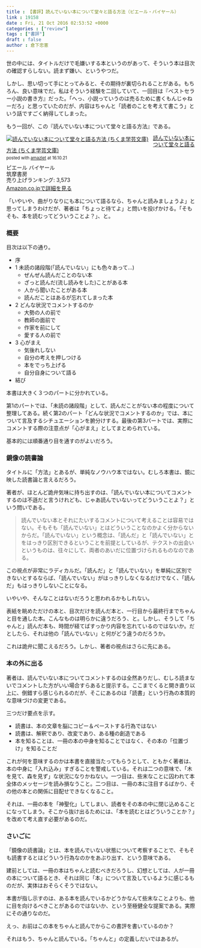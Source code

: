 ```yaml
---
title : 【書評】読んでいない本について堂々と語る方法（ピエール・バイヤール）
link : 19158
date : Fri, 21 Oct 2016 02:53:52 +0000
categories : ["review"]
tags : ["書評"]
draft : false
author : 倉下忠憲
---
```


世の中には、タイトルだけで毛嫌いする本というのがあって、そういう本は目次の確認すらしない。読まず嫌い、というやつだ。

しかし、思い切って手にとってみると、その期待が裏切られることがある。もちろん、良い意味でだ。私はそういう経験を二回していて、一回目は『ベストセラー小説の書き方』だった。「へっ、小説っていうのは売るために書くもんじゃねーだろ」と思っていたのだが、内容はちゃんと「読者のことを考えて書こう」という話ですごく納得してしまった。

もう一回が、この『読んでいない本について堂々と語る方法』である。

<div class="amazlet-box" style="margin-bottom:0px;"><div class="amazlet-image" style="float:left;margin:0px 12px 1px 0px;"><a href="http://www.amazon.co.jp/exec/obidos/ASIN/4480097570/rashita1000-22/ref=nosim/" name="amazletlink" target="_blank"><img src="http://ecx.images-amazon.com/images/I/41PvTZl3wcL._SL160_.jpg" alt="読んでいない本について堂々と語る方法 (ちくま学芸文庫)" style="border: none;" /></a></div><div class="amazlet-info" style="line-height:120%; margin-bottom: 10px"><div class="amazlet-name" style="margin-bottom:10px;line-height:120%"><a href="http://www.amazon.co.jp/exec/obidos/ASIN/4480097570/rashita1000-22/ref=nosim/" name="amazletlink" target="_blank">読んでいない本について堂々と語る方法 (ちくま学芸文庫)</a><div class="amazlet-powered-date" style="font-size:80%;margin-top:5px;line-height:120%">posted with <a href="http://www.amazlet.com/" title="amazlet" target="_blank">amazlet</a> at 16.10.21</div></div><div class="amazlet-detail">ピエール バイヤール <br />筑摩書房 <br />売り上げランキング: 3,573<br /></div><div class="amazlet-sub-info" style="float: left;"><div class="amazlet-link" style="margin-top: 5px"><a href="http://www.amazon.co.jp/exec/obidos/ASIN/4480097570/rashita1000-22/ref=nosim/" name="amazletlink" target="_blank">Amazon.co.jpで詳細を見る</a></div></div></div><div class="amazlet-footer" style="clear: left"></div></div>

「いやいや、曲がりなりにも本について語るなら、ちゃんと読みましょうよ」と思ってしまうわけだが、著者は「ちょっと待てよ」と問いを投げかける。「そもそも、本を読むってどういうことよ？」、と。

<h3>概要</h3>

目次は以下の通り。

<ul>
<li>序</li>
<li>1 未読の諸段階(「読んでいない」にも色々あって…)
<ul>
<li>ぜんぜん読んだことのない本</li>
<li>ざっと読んだ(流し読みをした)ことがある本</li>
<li>人から聞いたことがある本</li>
<li>読んだことはあるが忘れてしまった本</li>
</ul></li>
<li>2 どんな状況でコメントするのか
<ul>
<li>大勢の人の前で</li>
<li>教師の面前で</li>
<li>作家を前にして</li>
<li>愛する人の前で</li>
</ul></li>
<li>3 心がまえ
<ul>
<li>気後れしない</li>
<li>自分の考えを押しつける</li>
<li>本をでっち上げる</li>
<li>自分自身について語る</li>
</ul></li>
<li>結び</li>
</ul>

本書は大きく３つのパートに分かれている。

第1のパートでは、「未読の諸段階」として、読んだことがない本の程度について整理してある。続く第2のパート「どんな状況でコメントするのか」では、本について言及するシチュエーションを腑分けする。最後の第3パートでは、実際にコメントする際の注意点が「心がまえ」としてまとめられている。

基本的には順番通り目を通すのがよいだろう。

<h3>鏡像の読書論</h3>

タイトルに「方法」とあるが、単純なノウハウ本ではない。むしろ本書は、鏡に映した読書論と言えるだろう。

著者が、ほとんど詭弁気味に持ち出すのは、「読んでいない本についてコメントするのは不遜だと言うけれども、じゃあ読んでいないってどういうことよ？」という問いである。

<blockquote>
読んでいない本とそれにたいするコメントについて考えることは容易ではない。そもそも「読んでいない」とはどういうことなのかよく分からないからだ。「読んでいない」という概念は、「読んだ」と「読んでいない」とをはっきり区別できるということを前提としているが、テクストの出会いというものは、往々にして、両者のあいだに位置づけられるものなのである。
</blockquote>

この視点が非常にラディカルだ。「読んだ」と「読んでいない」を単純に区別できないとするならば、「読んでいない」がはっきりしなくなるだけでなく、「読んだ」もはっきりしないことになる。

いやいや、そんなことはないだろうと思われるかもしれない。

表紙を眺めただけの本と、目次だけを読んだ本と、一行目から最終行までちゃんと目を通した本。こんなものは明らかに違うだろう、と。しかし、そうして「ちゃんと」読んだ本も、時間が経てばすっかり内容を忘れているのではないか。だとしたら、それは他の「読んでいない」と何がどう違うのだろうか。

これは詭弁に聞こえるだろう。しかし、著者の視点はさらに先にある。

<h3>本の外に出る</h3>

著者は、読んでいない本についてコメントするのは全然ありだし、むしろ読まないでコメントした方がいい場合すらあると提示する。ここまでくると開き直り以上に、倒錯すら感じられるのだが、そこにあるのは「読書」という行為の本質的な意味づけの変更である。

三つだけ要点を示す。

<ul>
<li>読書は、本の文章を脳にコピー＆ペーストする行為ではない</li>
<li>読書は、解釈であり、改変であり、ある種の創造である</li>
<li>本を知ることは、一冊の本の中身を知ることではなく、その本の「位置づけ」を知ることだ</li>
</ul>

これが何を意味するのかは本書を直接当たってもらうとして、ともかく著者は、本の中身に「入れ込み」すぎることを警戒している。それは二つの意味で、「木を見て、森を見ず」な状況になりかねない。一つ目は、些末なことに囚われて本全体のメッセージを読み損なうこと。二つ目は、一冊の本に注目するばかり、その他の本との関係に目配せできなくなること。

それは、一冊の本を「神聖化」してしまい、読者をその本の中に閉じ込めることになってしまう。そこから抜け出るためには、「本を読むとはどういうことか？」を改めて考え直す必要があるのだ。

<h3>さいごに</h3>

「鏡像の読書論」とは、本を読んでいない状態について考察することで、そもそも読書するとはどういう行為なのかをあぶり出す、という意味である。

建前としては、一冊の本はちゃんと読むべきだろうし、幻想としては、人が一冊の本について語るとき、それは同じ「本」について言及しているように感じるものだが、実体はおそらくそうではない。

本書が指し示すのは、ある本を読んでいるかどうかなんて些末なことよりも、他に目を向けるべきことがあるのではないか、という至極健全な提案である。実際にその通りなのだ。

えっ、お前はこの本をちゃんと読んでからこの書評を書いているのか？

それはもう、ちゃんと読んでいる。「ちゃんと」の定義しだいではあるが。